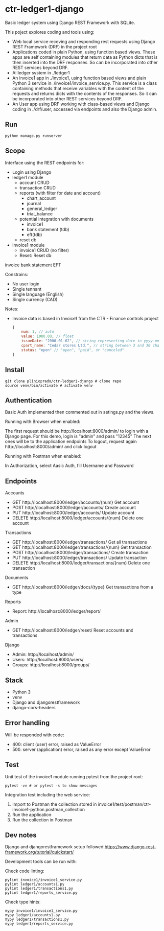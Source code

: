 # ctr-ledger1-django

Basic ledger system using Django REST Framework with SQLite.

This poject explores coding and tools using:

* Web local service receving and responding rest requests using Django REST Framework (DRF) in the project root
* Applications coded in plain Python, using function based views. These apps are self containing modules that return data as Python dicts that is then inserted into the DRF responses. So can be incorporated into other REST services beyond DRF.
* Ai ledger system in ./ledger1
* An Invoice1 app in ./invoice1, using function based views and plain Python 3 service in ./invoice1/invoice_service.py. This service is a class containing methods that receive variables with the content of the requests and returns dicts with the contents of the responses. So it can be incorporated into other REST services beyond DRF.
* An User app using DRF working with class-based views and Django coding in ./drf/user, accessed via endpoints and also the Django admin.

## Run

```shell
python manage.py runserver
```

## Scope

Interface using the REST endpoints for:

* Login using Django
* ledger1 module
  * account CRUD
  * transaction CRUD
  * reports (with filter for date and account)
    * chart_account
    * journal
    * general_ledger
    * trial_balance
  * potential integration with documents
    * invoice1
    * bank statement (tdb)
    * eft(tdb)
  * reset db
* invoice1 module
  * invoice1 CRUD (no filter)
  * Reset: Reset db

invoice
bank statement
EFT

Constrains:

* No user login
* Single tennant
* Single language (English)
* Single currency (CAD)

Notes:

* Invoice data is based in Invoice1 from the CTR - Finance controls project

    ```Javascript
    {
        num: 1, // auto
        value: 1000.00, // float
        issueDate: "2000-01-02", // string representing date in yyyy-mm-dd
        cpart_name: "Cedar stores Ltd.", // string between 3 and 30 chars
        status: "open" // "open", "paid", or "canceled"
    }
    ```

## Install

```shell
git clone plinioprado/ctr-ledger1-django # clone repo
source venv/bin/activate # activate venv
```

## Authentication

Basic Auth implemented then commented out in setings.py and the views.

Running with Browser when enabled:

The first request should be http://localhost:8000/admin/ to login with a Django page.
    For this demo, login is "admin" and pass "12345"
The next ones will be to the application endpoints
To logout, request again http://localhost:8000/admin/ and click logout

Running with Postman when enabled:

In Authorization, select Aasic Auth, fill Username and Password

## Endpoints

Accounts

* GET    http://localhost:8000/ledger/accounts/{num}   Get account
* POST   http://localhost:8000/ledger/accounts/        Create account
* PUT    http://localhost:8000/ledger/accounts/        Update account
* DELETE http://localhost:8000/ledger/accounts/{num}   Delete one account

Transactions

* GET    http://localhost:8000/ledger/transactions/        Get all transactions
* GET    http://localhost:8000/ledger/transactions/{num}   Get transaction
* POST   http://localhost:8000/ledger/transactions/        Create transaction
* PUT    http://localhost:8000/ledger/transactions/        Update transaction
* DELETE http://localhost:8000/ledger/transactions/{num}   Delete one transaction

Documents

* GET    http://localhost:8000/ledger/docs/{type}       Get transactions from a type

Reports

* Report: http://localhost:8000/ledger/report/

Admin

* GET    http://localhost:8000/ledger/reset/   Reset accounts and transactions

Django

* Admin: http://localhost/admin/
* Users: http://localhost:8000/users/
* Groups: http://localhost:8000/groups/

## Stack

* Python 3
* venv
* Django and djangorestframework
* django-cors-headers

## Error handling

Will be responded with code:

* 400: client (user) error, raised as ValueError
* 500: server (application) error, raised as any error except ValueError

## Test

Unit test of the invoice1 module running pytest from the project root:

```shell
pytest -vv # or pytest -s to show messages
```

Integration test including the web service:

1. Import to  Postman the collection stored in invoice1/test/postman/ctr-invoice1-python.postman_collection
2. Run the application
3. Run the collection in Postman

## Dev notes

Django and djangorestframework setup followed https://www.django-rest-framework.org/tutorial/quickstart/

Development tools can be run with:

Check code linting:

```shell
pylint invoice1/invoice1_service.py
pylint ledger1/accounts1.py
pylint ledger1/transactions1.py
pylint ledger1/reports_service.py
```

Check type hints:

```shell
mypy invoice1/invoice1_service.py
mypy ledger1/accounts1.py
mypy ledger1/transactions1.py
mypy ledger1/reports_service.py
```
